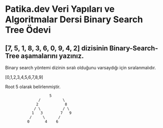 # Patika.dev Veri Yapıları ve Algoritmalar Dersi Binary Search Tree Ödevi

## [7, 5, 1, 8, 3, 6, 0, 9, 4, 2] dizisinin Binary-Search-Tree aşamalarını yazınız.

Binary search yöntemi dizinin sıralı olduğunu varsaydığı için sıralanmalıdır.

[0,1,2,3,4,5,6,7,8,9]

Root 5 olarak belirlenmiştir. 

```
                    5
               /          \
              2            8  
             / \          / \
            1   3        7   9
           /     \      / 
          0       4    6   
```
